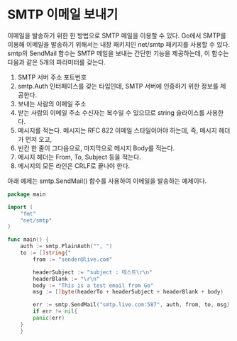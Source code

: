 # SMTP 이메일 보내기

이메일을 발송하기 위한 한 방법으로 SMTP 메일을 이용할 수 있다. Go에서 SMTP를 이용해
이메일을 발송하기 위해서는 내장 패키지인 net/smtp 패키지를 사용할 수 있다. smtp의 SendMail
함수는 SMTP 메일을 보내는 간단한 기능을 제공하는데, 이 함수는 다음과 같은 5개의 파라미터를 갖는다.

01. SMTP 서버 주소 포트번호
2. smtp.Auth 인터페이스를 갖는 타입인데, SMTP 서버에 인증하기 위한 정보를 제공한다.
3. 보내는 사람의 이메일 주소
4. 받는 사람의 이메일 주소 수신자는 복수일 수 있으므로 string 슬라이스를 사용한다.
5. 메시지를 적는다. 메시지는 RFC 822 이메일 스타일이어야 하는데, 즉, 메시지 헤더가 먼저 오고,
6. 빈칸 한 줄이 그다음으로, 마지막으로 메시지 Body를 적는다.
7. 메시지 헤더는 From, To, Subject 등을 적는다.
8. 메시지의 모든 라인은 CRLF로 끝나야 한다.

아래 예제는 smtp.SendMail() 함수를 사용하여 이메일을 발송하는 예제이다.

```go
package main

import (
	"fmt"
	"net/smtp"
)

func main() {
	auth := smtp.PlainAuth("", ")
	to := []string{"
		from := "sender@live.com"

		headerSubject := "subject : 테스트\r\n"
		headerBlank := "\r\n"
		body := "This is a test email from Go"
		msg := []byte(headerTo + headerSubject + headerBlank + body)

		err := smtp.SendMail("smtp.live.com:587", auth, from, to, msg)
		if err != nil{
		panic(err)
	}
	}
```

